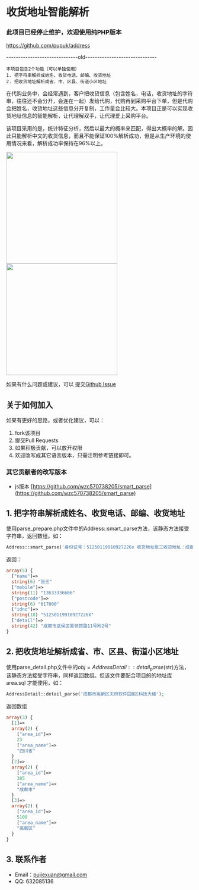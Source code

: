 # 收货地址智能解析

### 此项目已经停止维护，欢迎使用纯PHP版本
https://github.com/pupuk/address



------------------------------old------------------------------
````
本项目包含2个功能（可以单独使用）
1. 把字符串解析成姓名、收货电话、邮编、收货地址
2. 把收货地址解析成省、市、区县、街道小区地址
````
在代购业务中，会经常遇到，客户把收货信息（包含姓名，电话，收货地址的字符串，往往还不会分开，会连在一起）发给代购，代购再到采购平台下单，但是代购会把姓名，收货地址这些信息分开复制，工作量会比较大。本项目正是可以实现收货地址信息的智能解析，让代理解双手，让代理爱上采购平台。

该项目采用的是，统计特征分析，然后以最大的概率来匹配，得出大概率的解。因此只能解析中文的收货信息，而且不能保证100%解析成功，但是从生产环境的使用情况来看，解析成功率保持在96%以上。

<img src="img/1.png" width="300" >
<img src="img/2.png" width="300" >

如果有什么问题或建议，可以
提交[Github Issue](https://github.com/pupuk/address-smart-parse/issues)

## 关于如何加入
如果有更好的思路，或者优化建议，可以：

1. fork该项目
1. 提交Pull Requests
1. 如果积极贡献，可以放开权限
1. 欢迎改写成其它语言版本，只需注明参考链接即可。

### 其它贡献者的改写版本
- js版本 [https://github.com/wzc570738205/smart_parse](https://github.com/wzc570738205/smart_parse)

## 1. 把字符串解析成姓名、收货电话、邮编、收货地址
使用parse_prepare.php文件中的Address::smart_parse方法，该静态方法接受字符串，返回数组。如：

```php
Address::smart_parse('身份证号：51250119910927226x 收货地址张三收货地址：成都市武侯区美领馆路11号附2号 617000  136-3333-6666 ');
```

返回：
```php
array(5) {
  ["name"]=>
  string(6) "张三"
  ["mobile"]=>
  string(11) "13633336666"
  ["postcode"]=>
  string(6) "617000"
  ["idno"]=>
  string(18) "51250119910927226X"
  ["detail"]=>
  string(42) "成都市武侯区美领馆路11号附2号"
}
```


## 2. 把收货地址解析成省、市、区县、街道小区地址
使用parse_detail.php文件中的$obj = AddressDetail::detail_parse($str)方法，该静态方法接受字符串，同样返回数组。但该文件要配合项目的的地址库 area.sql 才能使用，如：
```php
AddressDetail::detail_parse('成都市高新区天府软件园B区科技大楼');
```

返回数组
```php
array(3) {
  [1]=>
  array(2) {
    ["area_id"]=>
    23
    ["area_name"]=>
    "四川省"
  }
  [2]=>
  array(2) {
    ["area_id"]=>
    385
    ["area_name"]=>
    "成都市"
  }
  [3]=>
  array(2) {
    ["area_id"]=>
    5100
    ["area_name"]=>
    "高新区"
  }
}
```


## 3. 联系作者
* Email：pujiexuan@gmail.com
* QQ: 632085136
